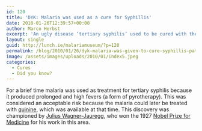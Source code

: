 ```yaml
---
id: 120
title: 'DYK: Malaria was used as a cure for Syphillis'
date: 2010-01-26T12:39:57+00:00
author: Marco Herbst
excerpt: 'An ugly disease ‘tertiary syphilis’ used to be cured with the help of another deadly, but curable disease, malaria, for some period of time. With malaria, patients were given a kind of pyrotherapy due to the high and prolonged fevers.  Julius Wagner-Jauregg was the one who suggested this treatment.  '
layout: single
guid: http://lunch.ie/malariamuseum/?p=120
permalink: /blog/2010/01/26/dyk-malaria-was-given-to-cure-syphillis-patients/
image: /assets/images/uploads/2010/01/index5.jpeg
categories:
  - Cures
  - Did you know?
---
```

For a brief time malaria was used as treatment for tertiary syphilis because it produced prolonged and high fevers (a form of pyrotherapy). This was considered an acceptable risk because the malaria could later be treated with [quinine](http://en.wikipedia.org/wiki/Quinine "Quinine"), which was available at that time. This discovery was championed by [Julius Wagner-Jauregg](http://en.wikipedia.org/wiki/Julius_Wagner-Jauregg "Julius Wagner-Jauregg"), who won the 1927 [Nobel Prize for Medicine](http://en.wikipedia.org/wiki/Nobel_Prize_for_Medicine "Nobel Prize for Medicine") for his work in this area.
